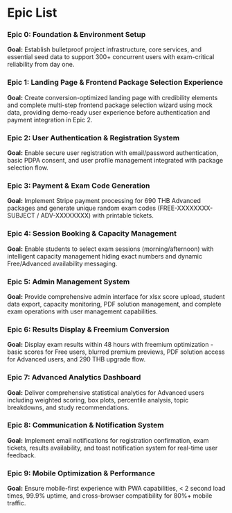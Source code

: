 # Epic List

### **Epic 0: Foundation & Environment Setup**

**Goal:** Establish bulletproof project infrastructure, core services, and essential seed data to support 300+ concurrent users with exam-critical reliability from day one.

### **Epic 1: Landing Page & Frontend Package Selection Experience**

**Goal:** Create conversion-optimized landing page with credibility elements and complete multi-step frontend package selection wizard using mock data, providing demo-ready user experience before authentication and payment integration in Epic 2.

### **Epic 2: User Authentication & Registration System**

**Goal:** Enable secure user registration with email/password authentication, basic PDPA consent, and user profile management integrated with package selection flow.

### **Epic 3: Payment & Exam Code Generation**

**Goal:** Implement Stripe payment processing for 690 THB Advanced packages and generate unique random exam codes (FREE-XXXXXXXX-SUBJECT / ADV-XXXXXXXX) with printable tickets.

### **Epic 4: Session Booking & Capacity Management**

**Goal:** Enable students to select exam sessions (morning/afternoon) with intelligent capacity management hiding exact numbers and dynamic Free/Advanced availability messaging.

### **Epic 5: Admin Management System**

**Goal:** Provide comprehensive admin interface for xlsx score upload, student data export, capacity monitoring, PDF solution management, and complete exam operations with user management capabilities.

### **Epic 6: Results Display & Freemium Conversion**

**Goal:** Display exam results within 48 hours with freemium optimization - basic scores for Free users, blurred premium previews, PDF solution access for Advanced users, and 290 THB upgrade flow.

### **Epic 7: Advanced Analytics Dashboard**

**Goal:** Deliver comprehensive statistical analytics for Advanced users including weighted scoring, box plots, percentile analysis, topic breakdowns, and study recommendations.

### **Epic 8: Communication & Notification System**

**Goal:** Implement email notifications for registration confirmation, exam tickets, results availability, and toast notification system for real-time user feedback.

### **Epic 9: Mobile Optimization & Performance**

**Goal:** Ensure mobile-first experience with PWA capabilities, < 2 second load times, 99.9% uptime, and cross-browser compatibility for 80%+ mobile traffic.
